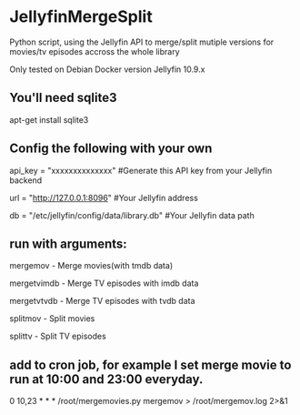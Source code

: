 # JellyfinMergeSplit

Python script, using the Jellyfin API to merge/split mutiple versions for movies/tv episodes accross the whole library

Only tested on Debian Docker version Jellyfin 10.9.x


## You'll need sqlite3

apt-get install sqlite3



## Config the following with your own


api_key = "xxxxxxxxxxxxxx"  #Generate this API key from your Jellyfin backend

url = "http://127.0.0.1:8096"  #Your Jellyfin address

db = "/etc/jellyfin/config/data/library.db"  #Your Jellyfin data path

## run with arguments:
mergemov - Merge movies(with tmdb data)

mergetvimdb - Merge TV episodes with imdb data

mergetvtvdb - Merge TV episodes with tvdb data

splitmov - Split movies

splittv - Split TV episodes




## add to cron job, for example I set merge movie to run at 10:00 and 23:00 everyday.

0 10,23 * * * /root/mergemovies.py mergemov > /root/mergemov.log 2>&1
